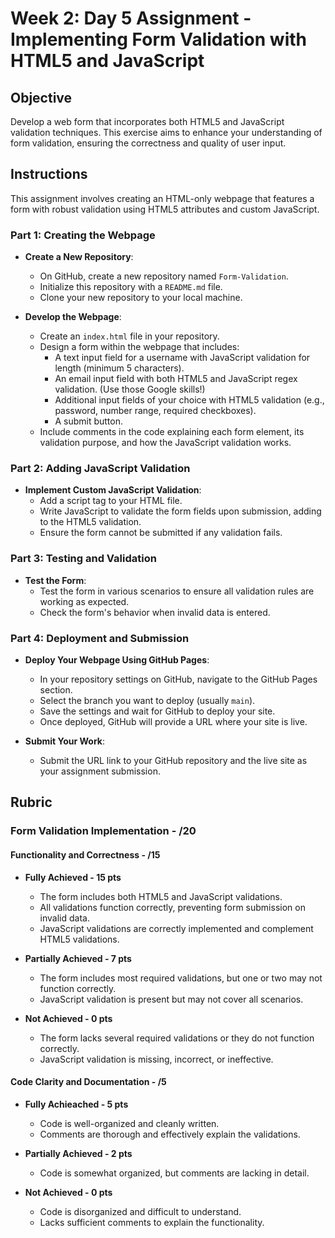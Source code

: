 # Week 2: Day 5 Assignment - Implementing Form Validation with HTML5 and JavaScript

## Objective

Develop a web form that incorporates both HTML5 and JavaScript validation techniques. This exercise aims to enhance your understanding of form validation, ensuring the correctness and quality of user input.

## Instructions

This assignment involves creating an HTML-only webpage that features a form with robust validation using HTML5 attributes and custom JavaScript.

### Part 1: Creating the Webpage

- **Create a New Repository**:

  - On GitHub, create a new repository named `Form-Validation`.
  - Initialize this repository with a `README.md` file.
  - Clone your new repository to your local machine.

- **Develop the Webpage**:
  - Create an `index.html` file in your repository.
  - Design a form within the webpage that includes:
    - A text input field for a username with JavaScript validation for length (minimum 5 characters).
    - An email input field with both HTML5 and JavaScript regex validation. (Use those Google skills!)
    - Additional input fields of your choice with HTML5 validation (e.g., password, number range, required checkboxes).
    - A submit button.
  - Include comments in the code explaining each form element, its validation purpose, and how the JavaScript validation works.

### Part 2: Adding JavaScript Validation

- **Implement Custom JavaScript Validation**:
  - Add a script tag to your HTML file.
  - Write JavaScript to validate the form fields upon submission, adding to the HTML5 validation.
  - Ensure the form cannot be submitted if any validation fails.

### Part 3: Testing and Validation

- **Test the Form**:
  - Test the form in various scenarios to ensure all validation rules are working as expected.
  - Check the form's behavior when invalid data is entered.

### Part 4: Deployment and Submission

- **Deploy Your Webpage Using GitHub Pages**:

  - In your repository settings on GitHub, navigate to the GitHub Pages section.
  - Select the branch you want to deploy (usually `main`).
  - Save the settings and wait for GitHub to deploy your site.
  - Once deployed, GitHub will provide a URL where your site is live.

- **Submit Your Work**:
  - Submit the URL link to your GitHub repository and the live site as your assignment submission.

## Rubric

### Form Validation Implementation - /20

#### Functionality and Correctness - /15

- **Fully Achieved - 15 pts**

  - The form includes both HTML5 and JavaScript validations.
  - All validations function correctly, preventing form submission on invalid data.
  - JavaScript validations are correctly implemented and complement HTML5 validations.

- **Partially Achieved - 7 pts**

  - The form includes most required validations, but one or two may not function correctly.
  - JavaScript validation is present but may not cover all scenarios.

- **Not Achieved - 0 pts**

  - The form lacks several required validations or they do not function correctly.
  - JavaScript validation is missing, incorrect, or ineffective.

#### Code Clarity and Documentation - /5

- **Fully Achieached - 5 pts**

  - Code is well-organized and cleanly written.
  - Comments are thorough and effectively explain the validations.

- **Partially Achieved - 2 pts**

  - Code is somewhat organized, but comments are lacking in detail.

- **Not Achieved - 0 pts**

  - Code is disorganized and difficult to understand.
  - Lacks sufficient comments to explain the functionality.
